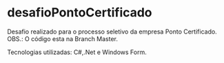 # desafioPontoCertificado
Desafio realizado para o processo seletivo da empresa Ponto Certificado.
OBS.: O código esta na Branch Master.

Tecnologias utilizadas:
C#,.Net e Windows Form.
 
